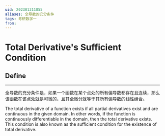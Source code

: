 ```yaml
---
uid: 202301311055
aliases: 全导数的充分条件
tags: 考研数学一
from: 
---
```

# Total Derivative's Sufficient Condition


## Define
---

全导数的充分条件是，如果一个函数在某个点处的所有偏导数都存在且连续，那么该函数在该点处就是可微的，且其全微分就等于其所有偏导数的线性组合。

The total derivative of a function exists if all partial derivatives exist and are continuous in the given domain. In other words, if the function is continuously differentiable in the domain, then the total derivative exists. This condition is also known as the sufficient condition for the existence of total derivative.